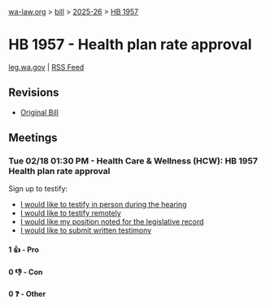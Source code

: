 [wa-law.org](/) > [bill](/bill/) > [2025-26](/bill/2025-26/) > [HB 1957](/bill/2025-26/hb/1957/)

# HB 1957 - Health plan rate approval
[leg.wa.gov](https://app.leg.wa.gov/billsummary?BillNumber=1957&Year=2025&Initiative=false) | [RSS Feed](./rss.xml)

## Revisions
* [Original Bill](1/)

## Meetings
### Tue 02/18 01:30 PM - Health Care & Wellness (HCW): HB 1957 Health plan rate approval
Sign up to testify:
* [I would like to testify in person during the hearing](https://app.leg.wa.gov/csi/Testifier/Add?chamber=House&mId=32810&aId=164430&caId=25951&tId=1)
* [I would like to testify remotely](https://app.leg.wa.gov/csi/Testifier/Add?chamber=House&mId=32810&aId=164430&caId=25951&tId=2)
* [I would like my position noted for the legislative record](https://app.leg.wa.gov/csi/Testifier/Add?chamber=House&mId=32810&aId=164430&caId=25951&tId=3)
* [I would like to submit written testimony](https://app.leg.wa.gov/csi/Testifier/Add?chamber=House&mId=32810&aId=164430&caId=25951&tId=4)

#### 1 👍 - Pro

#### 0 👎 - Con

#### 0 ❓ - Other
